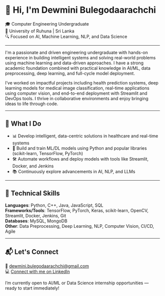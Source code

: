 # 👋 Hi, I'm Dewmini Bulegodaarachchi

🎓 Computer Engineering Undergraduate  
📍 University of Ruhuna | Sri Lanka  
🔍 Focused on AI, Machine Learning, NLP, and Data Science  

---

I'm a passionate and driven engineering undergraduate with hands-on experience in building intelligent systems and solving real-world problems using machine learning and data-driven approaches. I have a strong academic foundation combined with practical knowledge in AI/ML, data preprocessing, deep learning, and full-cycle model deployment.

I’ve worked on impactful projects including health prediction systems, deep learning models for medical image classification, real-time applications using computer vision, and end-to-end deployment with Streamlit and DevOps tools. I thrive in collaborative environments and enjoy bringing ideas to life through code.

---

## 💼 What I Do
- 📊 Develop intelligent, data-centric solutions in healthcare and real-time systems  
- 🧠 Build and train ML/DL models using Python and popular libraries (scikit-learn, TensorFlow, PyTorch)  
- 🛠 Automate workflows and deploy models with tools like Streamlit, Docker, and Jenkins  
- 📚 Continuously explore advancements in AI, NLP, and LLMs  

---

## 🧰 Technical Skills
**Languages**: Python, C++, Java, JavaScript, SQL  
**Frameworks/Tools**: TensorFlow, PyTorch, Keras, scikit-learn, OpenCV, Streamlit, Docker, Jenkins, Git  
**Databases**: MySQL, MongoDB  
**Other**: Data Preprocessing, Deep Learning, NLP, Computer Vision, CI/CD, Agile  

---

## 📬 Let's Connect
📧 dewmini.bulegodaarachchi@gmail.com   
💻 [Connect with me on LinkedIn](https://www.linkedin.com/in/dewminibulegodaarachchi/)

I’m currently open to AI/ML or Data Science internship opportunities — ready to start immediately!
